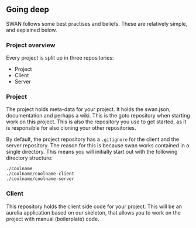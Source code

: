 ## Going deep
SWAN follows some best practises and beliefs. These are relatively simple, and explained below.

### Project overview
Every project is split up in three repositories:

* Project
* Client
* Server

### Project
The project holds meta-data for your project. It holds the swan.json, documentation and perhaps a wiki. This is the goto repository when starting work on this project. This is also the repository you use to get started, as it is responsible for also cloning your other repositories.

By default, the project repository has a `.gitignore` for the client and the server repository. The reason for this is because swan works contained in a single directory. This means you will initially start out with the following directory structure:

```
./coolname
./coolname/coolname-client
./coolname/coolname-server
```

### Client
This repository holds the client side code for your project. This will be an aurelia application based on our skeleton, that allows you to work on the project with manual (boilerplate) code.
